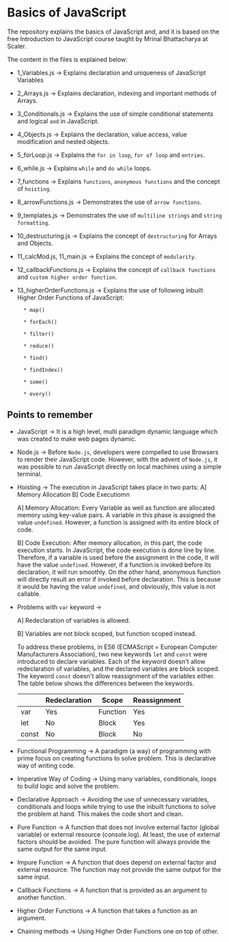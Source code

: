 
# Basics of JavaScript

The repository explains the basics of JavaScript and, and it is based on the free Introduction to JavaScript course taught by Mrinal Bhattacharya at Scaler.

The content in the files is explained below: 

* 1_Variables.js -> Explains declaration and uniqueness of JavaScript Variables

* 2_Arrays.js -> Explains declaration, indexing and important methods of Arrays.

* 3_Conditionals.js -> Explains the use of simple conditional statements and logical `and` in JavaScript.

* 4_Objects.js -> Explains the declaration, value access, value modification and nested objects.

* 5_forLoop.js -> Explains the `for in loop`, `for of loop` and `entries`.

* 6_while.js -> Explains `while` and `do while` loops.

* 7_functions -> Explains `functions`, `anonymous functions` and the concept of `hoisting`.

* 8_arrowFunctions.js -> Demonstrates the use of `arrow functions`.

* 9_templates.js -> Demonstrates the use of `multiline strings` and `string formatting`.

* 10_destructuring.js -> Explains the concept of `destructuring` for Arrays and Objects.

* 11_calcMod.js, 11_main.js -> Explains the concept of `modularity`.

* 12_callbackFunctions.js -> Explains the concept of `callback functions` and `custom higher order function`.

* 13_higherOrderFunctions.js -> Explains the use of following inbuilt Higher Order Functions of JavaScript:

        * map()

        * forEach()

        * filter()

        * reduce()

        * find()

        * findIndex()

        * some()

        * every()

## Points to remember

* JavaScript -> It is a high level, multi paradigm dynamic language which was created to make web pages dynamic.

* Node.js -> Before `Node.js`, developers were compelled to use Browsers to render their JavaScript code. However, with the advent of `Node.js`, it was possible to run JavaScript directly on local machines using a simple terminal.

* Hoisting -> The execution in JavaScript takes place in two parts: A] Memory Allocation B] Code Executiomn

    A] Memory Allocation: Every Variable as well as function are allocated memory using key-value pairs. A variable in this phase is assigned the value `undefined`. However, a function is assigned with its entire block of code.

    B] Code Execution: After memory allocation, in this part, the code execution starts. In JavaScript, the code execution is done line by line. Therefore, if a variable is used before the assignment in the code, it will have the value `undefined`. However, if a function is invoked before its declaration, it will run smoothly. On the other hand, anonymous function will directly result an error if invoked before declaration. This is because it would be having the value `undefined`, and obviously, this value is not callable.

* Problems with `var` keyword -> 

    A] Redeclaration of variables is allowed. 
    
    B] Variables are not block scoped, but function scoped instead.

    To address these problems, in ES6 (ECMAScript = European Computer Manufacturers Association), two new keywords `let` and `const` were introduced to declare variables. Each of the keyword doesn't allow redeclaration of variables, and the declared variables are block scoped. The keyword `const` doesn't allow reassignment of the variables either. The table below shows the differences between the keywords.

    |     | Redeclaration |      Scope     | Reassignment |
    |-----|---------------|----------------|--------------|
    |var  |     Yes       |     Function   |     Yes      |
    |let  |      No       |      Block     |     Yes      |
    |const|      No       |      Block     |     No       |


* Functional Programming -> A paradigm (a way) of programming with prime focus on creating functions to solve problem. This is declarative way of writing code.

* Imperative Way of Coding -> Using many variables, conditionals, loops to build logic and solve the problem.

* Declarative Approach -> Avoiding the use of unnecessary variables, conditionals and loops while trying to use the inbuilt functions to solve the problem at hand. This makes the code short and clean.

* Pure Function -> A function that does not involve external factor (global variable) or external resource (console.log). At least, the use of external factors should be avoided. The pure function will always provide the same output for the same input.

* Impure Function -> A function that does depend on external factor and external resource. The function may not provide the same output for the same input.

* Callback Functions -> A function that is provided as an argument to another function.

* Higher Order Functions -> A function that takes a function as an argument.

* Chaining methods -> Using Higher Order Functions one on top of other.

